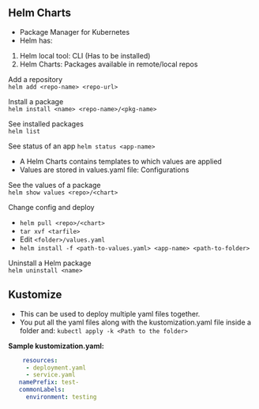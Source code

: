 ## Helm Charts
- Package Manager for Kubernetes
- Helm has:
1. Helm local tool: CLI (Has to be installed)
2. Helm Charts: Packages available in remote/local repos

Add a repository<br>
`helm add <repo-name> <repo-url>`

Install a package<br>
`helm install <name> <repo-name>/<pkg-name>`

See installed packages <br>
`helm list`

See status of an app
`helm status <app-name>`

 - A Helm Charts contains templates to which values are applied
 - Values are stored in values.yaml file: Configurations
 
 See the values of a package <br>
 `helm show values <repo>/<chart>`
 
 Change config and deploy<br>
 - `helm pull <repo>/<chart>` 
 - `tar xvf <tarfile>` 
 - Edit `<folder>/values.yaml`
 - `helm install -f <path-to-values.yaml> <app-name> <path-to-folder>`
 
 Uninstall a Helm package <br>
 `helm uninstall <name>`
 
 
 ## Kustomize
 - This can be used to deploy multiple yaml files together. 
 - You put all the yaml files along with the kustomization.yaml file inside a folder and:
 `kubectl apply -k <Path to the folder>` <br>
 
 <b> Sample kustomization.yaml: </b><br> 
 
 ```yaml
     resources:
      - deployment.yaml
      - service.yaml
    namePrefix: test-
    commonLabels:
      environment: testing
 ```
 

